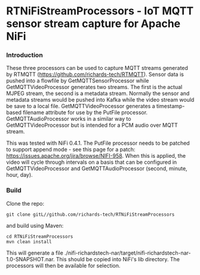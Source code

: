# RTNiFiStreamProcessors - IoT MQTT sensor stream capture for Apache NiFi

### Introduction

These three processors can be used to capture MQTT streams generated by RTMQTT (https://github.com/richards-tech/RTMQTT). Sensor data is pushed into a flowfile by GetMQTTSensorProcessor while GetMQTTVideoProcessor generates two streams. The first is the actual MJPEG stream, the second is a metadata stream. Normally the sensor and metadata streams would be pushed into Kafka while the video stream would be save to a local file. GetMQTTVideoProcessor generates a timestamp-based filename attribute for use by the PutFile processor. GetMQTTAudioProcessor works in a similar way to GetMQTTVideoProcessor but is intended for a PCM audio over MQTT stream.

This was tested with NiFi 0.4.1. The PutFile processor needs to be patched to support append mode - see this page for a patch: https://issues.apache.org/jira/browse/NIFI-958. When this is applied, the video will cycle through intervals on a basis that can be configured in GetMQTTVideoProcessor and GetMQTTAudioProcessor (second, minute, hour, day).

### Build

Clone the repo:

    git clone gitL//github.com/richards-tech/RTNiFiStreamProcessors

and build using Maven:

    cd RTNiFiStreamProcessors
    mvn clean install
    
This will generate a file ./nifi-richardstech-nar/target/nifi-richardstech-nar-1.0-SNAPSHOT.nar. This should be copied into NiFi's lib directory. The processors will then be available for selection.

